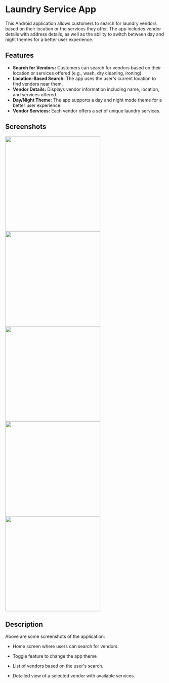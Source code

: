 # Laundry Service App
This Android application allows customers to search for laundry vendors based on their location or the services they offer. The app includes vendor details with address details, as well as the ability to switch between day and night themes for a better user experience.

## Features

- **Search for Vendors:** Customers can search for vendors based on their location or services offered (e.g., wash, dry cleaning, ironing).
- **Location-Based Search:** The app uses the user's current location to find vendors near them.
- **Vendor Details:** Displays vendor information including name, location, and services offered.
- **Day/Night Theme:** The app supports a day and night mode theme for a better user experience.
- **Vendor Services:** Each vendor offers a set of unique laundry services.

## Screenshots

<div >
    <img src="./assets/images/1.PNG" width="300"  style="display:inline-block; margin-right:50px;" />
    <img src="./assets/images/2.PNG" width="300"  style="display:inline-block; margin-right:50px;" />
    <img src="./assets/images/3.PNG" width="300"  style="display:inline-block;" />
</div>

<div >
    <img src="./assets/images/4.PNG" width="300"  style="display:inline-block; margin-right:50px; margin-right:50px;" />
    <img src="./assets/images/5.PNG" width="300"  style="display:inline-block;" />
  
</div>

## Description

Above are some screenshots of the application:


- Home screen where users can search for vendors.

- Toggle feature to change the app theme

- List of vendors based on the user's search.


- Detailed view of a selected vendor with available services.
